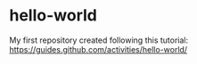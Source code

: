 # hello-world
My first repository created following this tutorial: https://guides.github.com/activities/hello-world/
